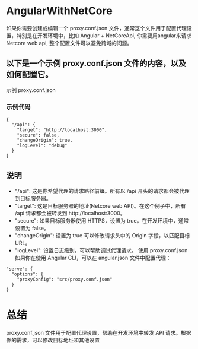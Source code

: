 # AngularWithNetCore
如果你需要创建或编辑一个 proxy.conf.json 文件，通常这个文件用于配置代理设置，特别是在开发环境中，比如 Angular + NetCoreApi, 你需要用angular来请求Netcore web api, 整个配置文件可以避免跨域的问题。

## 以下是一个示例 proxy.conf.json 文件的内容，以及如何配置它。

示例 proxy.conf.json

### 示例代码



```
{
  "/api": {
    "target": "http://localhost:3000",
    "secure": false,
    "changeOrigin": true,
    "logLevel": "debug"
  }
}
```

## 说明
- "/api": 这是你希望代理的请求路径前缀。所有以 /api 开头的请求都会被代理到目标服务器。
- "target": 这是目标服务器的地址(Netcore web API)。在这个例子中，所有 /api 请求都会被转发到 http://localhost:3000。
- "secure": 如果目标服务器使用 HTTPS，设置为 true。在开发环境中，通常设置为 false。
- "changeOrigin": 设置为 true 可以修改请求头中的 Origin 字段，以匹配目标 URL。
- "logLevel": 设置日志级别，可以帮助调试代理请求。
使用 proxy.conf.json
如果你在使用 Angular CLI，可以在 angular.json 文件中配置代理：

```
"serve": {
  "options": {
    "proxyConfig": "src/proxy.conf.json"
  }
}
```

# 总结
proxy.conf.json 文件用于配置代理设置，帮助在开发环境中转发 API 请求。根据你的需求，可以修改目标地址和其他设置
